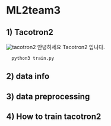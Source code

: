 # ML2team3
## 1) Tacotron2
![tacotron2](https://user-images.githubusercontent.com/96723027/205482780-23e42720-0e99-4a62-9f99-df063091fb67.png)
안녕하세요 Tacotron2 입니다.
```
  python3 train.py
```
## 2) data info
## 3) data preprocessing
## 4) How to train tacotron2
